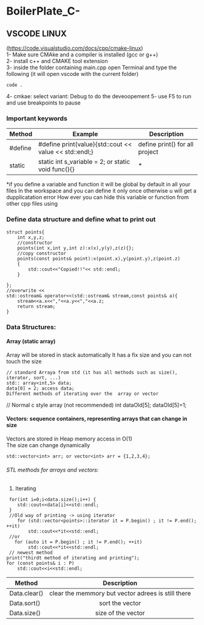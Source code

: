 # BoilerPlate_C-

## VSCODE LINUX  
(https://code.visualstudio.com/docs/cpp/cmake-linux)  
1- Make sure CMAke and a compiler is installed (gcc or g++)  
2- install c++ and CMAKE tool extension  
3- inside the folder containing main.cpp open Terminal and type the following (it will open vscode with the current folder)
```
code .
```
4- cmkae: select variant: Debug to do the deveoopement 
5- use F5 to run and use breakpoints to pause 

### Important keywords
| Method    | Example | Description  | 
| ------------- |-------------|-------------|
| #define | #define print(value){std::cout << value << std::endl;} | define print() for all project |
| static | static int s_variable = 2; or static void func(){}| * |

*if you define a variable and function it will be global by default in all your files
 In the workspace and you can define it only once otherwise u will get a dupplicatation error
 How ever you can hide this variable or function from other cpp files using

### Define data structure and define what to print out
```
struct points{
    int x,y,z;
    //constructor
    points(int x,int y,int z):x(x),y(y),z(z){};
    //copy constructor
    points(const points& point):x(point.x),y(point.y),z(point.z)
    {
        std::cout<<"Copied!!"<< std::endl;
    }

};
//overwrite <<
std::ostream& operator<<(std::ostream& stream,const points& a){
    stream<<a.x<<","<<a.y<<","<<a.z;
    return stream;
}
```

### Data Structures: 
#### Array (static array) 
Array will be stored in stack automatically
It has a fix size and you can not touch the size  
```
// standard Arraya from std (it has all methods such as size(), iterator, sort, ...)
std:: array<int,5> data;
data[0] = 2; access data;
Different methods of iterating over the  array or vector
```
// Normal c style array (not recommended)
int dataOld[5];
dataOld[5]=1;

#### Vectors: sequence containers, representing arrays that can change in size 
Vectors are stored in Heap memory
 access in O(1)   
 The size can change dynamically 
 ```
 std::vector<int> arr; or vector<int> arr = {1,2,3,4};
 ```
 
###### STL methods for arrays and vectors:
1. Iterating
```
 for(int i=0;i<data.size();i++) {
    std::cout<<data[i]<<std::endl;
 }
 //Old way of printing -> using iterator
    for (std::vector<points>::iterator it = P.begin() ; it != P.end(); ++it)
        std::cout<<*it<<std::endl;
 //or    
   for (auto it = P.begin() ; it != P.end(); ++it)
        std::cout<<*it<<std::endl;
 // newest method
print("thirdt method of iterating and printing");
for (const points& i : P)
    std::cout<<i<<std::endl;
```
| Method      | Description         |
| ------------- |:-------------:|
| Data.clear() | clear the memmory but vector adrees is still there |
| Data.sort() | sort the vector |
| Data.size() | size of the vector |


